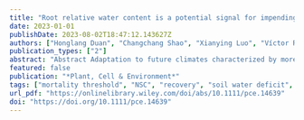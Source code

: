 ```yaml
---
title: "Root relative water content is a potential signal for impending mortality of a subtropical conifer during extreme drought stress"
date: 2023-01-01
publishDate: 2023-08-02T18:47:12.143627Z
authors: ["Honglang Duan", "Changchang Shao", "Xianying Luo", "Víctor Resco de Dios", "David T. Tissue", "Guijie Ding"]
publication_types: ["2"]
abstract: "Abstract Adaptation to future climates characterized by more frequent severe droughts requires enhanced mechanistic understanding of tree mortality. However, our knowledge of the physiological limits to withstand extreme drought, and how the coordination between water and carbon traits enhances survival, is still limited. Potted seedlings of Pinus massoniana were dehydrated to three target droughts (percentage loss of stem hydraulic conductivity of ca. 50%, 85%, and 100%; PLC50, PLC85 and PLC100) and then relieved from these target droughts by fully rewatering. Predawn and midday water potentials (Ψ), relative water content (RWC), PLC and nonstructural carbohydrates (NSC) were monitored. During drought, Ψ and RWC declined as PLC increased. Root RWC declined more rapidly than other organ RWCs, particularly after PLC50 stress. All organ NSC concentrations were above predrought values. During rewatering, water trait recovery declined as drought increased, with no mortality at PLC50 but 75% mortality at PLC85. The observed stem hydraulic recovery at PLC50 following rewatering was not correlated to NSC dynamics. Collectively, our results highlighted the primary role of hydraulic failure in Pinus massoniana seedling mortality by assessing mortality threshold and links among water status and water supply. Root RWC can be considered as a potential warning signal of P. massoniana mortality."
featured: false
publication: "*Plant, Cell & Environment*"
tags: ["mortality threshold", "NSC", "recovery", "soil water deficit", "water relations"]
url_pdf: "https://onlinelibrary.wiley.com/doi/abs/10.1111/pce.14639"
doi: "https://doi.org/10.1111/pce.14639"
---
```


